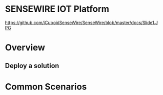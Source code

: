 

SENSEWIRE IOT Platform
========
https://github.com/iCuboidSenseWire/SenseWire/blob/master/docs/Slide1.JPG


Overview
========


## Deploy a solution


Common Scenarios
================
